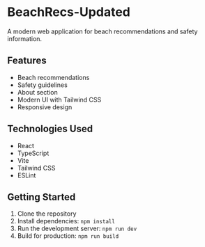 # BeachRecs-Updated

A modern web application for beach recommendations and safety information.

## Features

- Beach recommendations
- Safety guidelines
- About section
- Modern UI with Tailwind CSS
- Responsive design

## Technologies Used

- React
- TypeScript
- Vite
- Tailwind CSS
- ESLint

## Getting Started

1. Clone the repository
2. Install dependencies: `npm install`
3. Run the development server: `npm run dev`
4. Build for production: `npm run build`
